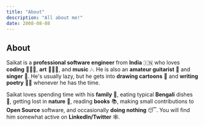 ```yaml
---
title: "About"
description: "All about me!"
date: 2008-08-08
---
```


## About

Saikat is a **professional software engineer** from **India** 🇮🇳 who loves **coding** 🧑🏾‍💻, **art** 🧑🏽‍🎨, and **music** 🎶. He is also an **amateur guitarist** 🎸 and **singer** 🎤. He's usually lazy, but he gets into **drawing cartoons** 🎨 and **writing poetry** ✍🏽 whenever he has the time. 

Saikat loves spending time with his **family** 🏡, eating typical **Bengali** dishes 🍚, getting lost in **nature** 🌳, reading **books** 📚, making small contributions to **Open Source** software, and occasionally **doing nothing** 😴. You will find him somewhat active on **LinkedIn/Twitter** 🕸.
